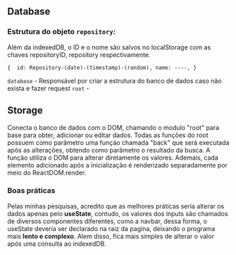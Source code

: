 ## Database
### Estrutura do objeto `repository`:

Além da indexedDB, o ID e o nome são salvos no localStorage com as chaves repositoryID, repository respectivamente.

`
{ 
  id: Repository-(date)-(timestamp)-(random),
  name: ----,
}
`

`database` - Responsável por criar a estrutura do banco de dados caso não exista e fazer request
`root` - 


## Storage
Conecta o banco de dados com o DOM, chamando o modulo "root" para base para obter, adicionar ou editar dados. Todas as funções do root possuem como parâmetro uma função chamada "back" que será executada após as alterações, obtendo como parâmetro o resultado da busca. A função utiliza o DOM para alterar diretamente os valores. Ademais, cada elemento adicionado após a inicialização é renderizado separadamente por meio do ReactDOM.render.

### Boas práticas
Pelas minhas pesquisas, acredito que as melhores práticas seria alterar os dados apenas pelo __useState__, contudo, os valores dos inputs são chamados de diversos componentes diferentes, como a navbar, dessa forma, o useState deveria ser declarado na raiz da pagina, deixando o programa mais __lento e complexo__. Alem disso, fica mais simples de alterar o valor após uma consulta ao indexedDB.

